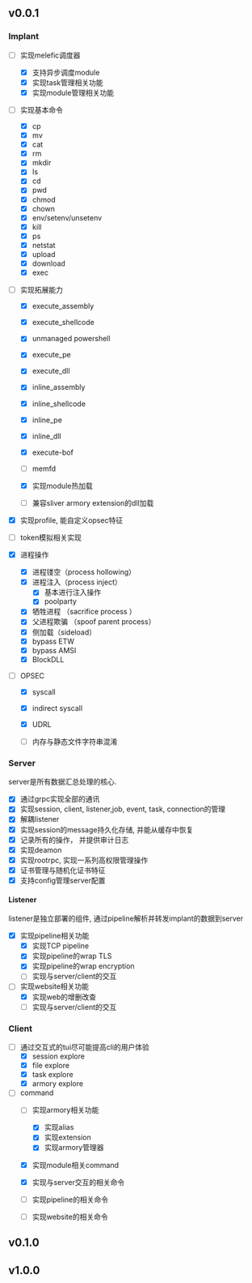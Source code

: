 ## v0.0.1

### Implant

- [ ] 实现melefic调度器

    - [x] 支持异步调度module
    - [x] 实现task管理相关功能
    - [x] 实现module管理相关功能

- [ ] 实现基本命令
    - [x] cp
    - [x] mv
    - [x] cat
    - [x] rm
    - [x] mkdir
    - [x] ls
    - [x] cd
    - [x] pwd
    - [x] chmod
    - [x] chown
    - [x] env/setenv/unsetenv
    - [x] kill
    - [x] ps
    - [x] netstat
    - [x] upload
    - [x] download
    - [x] exec

- [ ] 实现拓展能力

    - [x] execute_assembly
    - [x] execute_shellcode
    - [x] unmanaged powershell
    - [x] execute_pe
    - [x] execute_dll
    - [x] inline_assembly
    - [x] inline_shellcode
    - [x] inline_pe
    - [x] inline_dll
    - [x] execute-bof
    - [ ] memfd

    - [x] 实现module热加载
    - [ ] 兼容sliver armory extension的dll加载

- [x] 实现profile, 能自定义opsec特征

- [ ] token模拟相关实现

- [x] 进程操作

    - [x] 进程镂空（process hollowing）
    - [x] 进程注入（process inject）
        - [x] 基本进行注入操作
        - [x] poolparty

    - [x] 牺牲进程 （sacrifice process ）
    - [x] 父进程欺骗 （spoof parent process）
    - [x] 侧加载（sideload）
    - [x] bypass ETW
    - [x] bypass AMSI
    - [x] BlockDLL

- [ ] OPSEC

    - [x] syscall
    - [x] indirect syscall
    - [x] UDRL
    - [ ] 内存与静态文件字符串混淆


### Server

server是所有数据汇总处理的核心.

- [x] 通过grpc实现全部的通讯
- [x] 实现session, client, listener,job, event, task, connection的管理
- [x] 解耦listener
- [x] 实现session的message持久化存储, 并能从缓存中恢复
- [x] 记录所有的操作， 并提供审计日志
- [x] 实现deamon
- [x] 实现rootrpc, 实现一系列高权限管理操作
- [x] 证书管理与随机化证书特征
- [x] 支持config管理server配置

#### Listener

listener是独立部署的组件, 通过pipeline解析并转发implant的数据到server

- [x] 实现pipeline相关功能
  - [x] 实现TCP pipeline
  - [x] 实现pipeline的wrap TLS
  - [x] 实现pipeline的wrap encryption
  - [ ] 实现与server/client的交互
- [ ] 实现website相关功能
  - [x] 实现web的增删改查
  - [ ] 实现与server/client的交互

### Client

- [ ] 通过交互式的tui尽可能提高cli的用户体验
  - [x] session explore
  - [x] file explore
  - [x] task explore
  - [x] armory explore

- [ ] command
  - [ ] 实现armory相关功能
    - [x] 实现alias
    - [x] 实现extension
    - [x] 实现armory管理器

  - [x] 实现module相关command
  - [x] 实现与server交互的相关命令
  - [ ] 实现pipeline的相关命令
  - [ ] 实现website的相关命令





## v0.1.0



## v1.0.0

